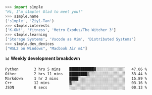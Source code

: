 ```python
>>> import s1mple
"Hi, I'm s1mple! Glad to meet you!"
>>> s1mple.name
('s1mple', 'Ziy1-Tan')
>>> s1mple.interests
['K-ON!', 'fitness', 'Metro Exodus/The Witcher 3']
>>> s1mple.learning
['Storage Systems', 'Vscode as Vim', 'Distributed Systems']
>>> s1mple.dev_devices
["WSL2 on Windows", "Macbook Air m1"]
```
📊 **Weekly development breakdown**
<!--START_SECTION:waka-->

```txt
Python       3 hrs 5 mins    ███████████▓░░░░░░░░░░░░░   47.06 %
Other        2 hrs 11 mins   ████████▒░░░░░░░░░░░░░░░░   33.44 %
Markdown     1 hr 2 mins     ████░░░░░░░░░░░░░░░░░░░░░   15.89 %
C++          12 mins         ▓░░░░░░░░░░░░░░░░░░░░░░░░   03.16 %
JSON         0 secs          ░░░░░░░░░░░░░░░░░░░░░░░░░   00.13 %
```

<!--END_SECTION:waka-->
